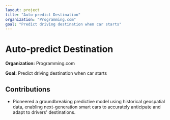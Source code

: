 ```yaml
---
layout: project
title: "Auto-predict Destination"
organization: "Programming.com"
goal: "Predict driving destination when car starts"
---
```


# Auto-predict Destination

**Organization:** Programming.com

**Goal:** Predict driving destination when car starts

## Contributions

- Pioneered a groundbreaking predictive model using historical geospatial data, enabling next-generation smart cars to accurately anticipate and adapt to drivers' destinations.
